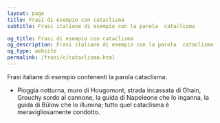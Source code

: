 ```yaml
---
layout: page
title: Frasi di esempio con cataclisma 
subtitle: Frasi italiane di esempio con la parola  cataclisma

og_title: Frasi di esempio con cataclisma 
og_description: Frasi italiane di esempio con la parola  cataclisma
og_type: website
permalink: /frasi/c/cataclisma.html
---
```


Frasi italiane di esempio contenenti la parola cataclisma:


- Pioggia notturna, muro di Hougomont, strada incassata di Ohain, Grouchy sordo al cannone, la guida di Napoleone che lo inganna, la guida di Bülow che lo illumina; tutto quel cataclisma è meravigliosamente condotto.
